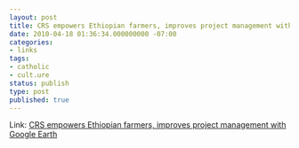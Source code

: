 ```yaml
---
layout: post
title: CRS empowers Ethiopian farmers, improves project management with Google Earth
date: 2010-04-18 01:36:34.000000000 -07:00
categories:
- links
tags:
- catholic
- cult.ure
status: publish
type: post
published: true
---
```

Link: <a href="http://crs-blog.org/eureka-moments-with-google-earth-in-ethiopia/">CRS empowers Ethiopian farmers, improves project management with Google Earth</a>
